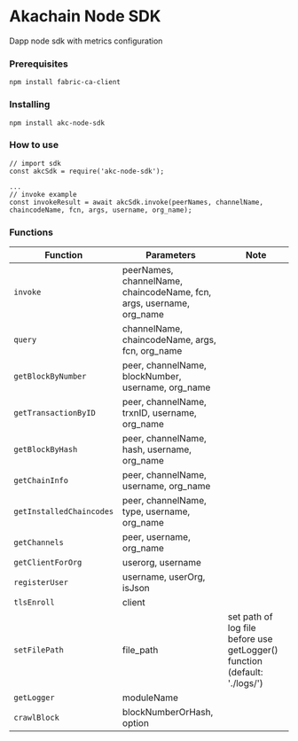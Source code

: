 # Akachain Node SDK
Dapp node sdk with metrics configuration

### Prerequisites

```
npm install fabric-ca-client
```

### Installing

```
npm install akc-node-sdk
```

### How to use

```
// import sdk
const akcSdk = require('akc-node-sdk');

...
// invoke example
const invokeResult = await akcSdk.invoke(peerNames, channelName, chaincodeName, fcn, args, username, org_name);

```

### Functions
| Function | Parameters | Note |
| --- | --- | --- |
| `invoke` | peerNames, channelName, chaincodeName, fcn, args, username, org_name | |
| `query` | channelName, chaincodeName, args, fcn, org_name | |
| `getBlockByNumber` | peer, channelName, blockNumber, username, org_name | |
| `getTransactionByID` | peer, channelName, trxnID, username, org_name | |
| `getBlockByHash` | peer, channelName, hash, username, org_name | |
| `getChainInfo` | peer, channelName, username, org_name | |
| `getInstalledChaincodes` | peer, channelName, type, username, org_name | |
| `getChannels` | peer, username, org_name | |
| `getClientForOrg` | userorg, username | |
| `registerUser` | username, userOrg, isJson | |
| `tlsEnroll` | client | |
| `setFilePath` | file_path | set path of log file before use getLogger() function (default: './logs/') |
| `getLogger` | moduleName | |
| `crawlBlock` | blockNumberOrHash, option | |
